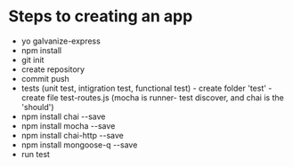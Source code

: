 # Steps to creating an app

* yo galvanize-express
* npm install
* git init
* create repository
* commit push
* tests (unit test, intigration test, functional test) - create folder 'test' - create file test-routes.js (mocha is runner- test discover, and chai is the 'should')
* npm install chai --save
* npm install mocha --save
* npm install chai-http --save
* npm install mongoose-q --save
* run test

